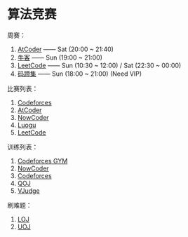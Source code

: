 # 算法竞赛


周赛：

1. [AtCoder](https://atcoder.jp/contests/) —— Sat (20:00 ~ 21:40)
2. [牛客](https://ac.nowcoder.com/acm/contest/vip-index) —— Sun (19:00 ~ 21:00)
3. [LeetCode](https://leetcode.cn/contest/) —— Sun (10:30 ~ 12:00) / Sat (22:30 ~ 00:00)
4. [码蹄集](https://www.matiji.net/exam/contest/index) —— Sun (18:00 ~ 21:00) (Need VIP)



比赛列表：

1. [Codeforces](https://codeforces.com/contests) 
2. [AtCoder](https://atcoder.jp/contests/) 
3. [NowCoder](https://ac.nowcoder.com/acm/contest/vip-index)
4. [Luogu](https://www.luogu.com.cn/contest/list) 
5. [LeetCode](https://leetcode.cn/contest/)


训练列表：

1. [Codeforces GYM](https://codeforces.com/gyms) 
2. [NowCoder](https://ac.nowcoder.com/acm/contest/vip-index) 
3. [Codeforces](https://codeforces.com/blog/entry/135252)
4. [QOJ](https://qoj.ac/) 
5. [VJudge](https://vjudge.net/contest) 


刷难题：
1. [LOJ](https://loj.ac/) 
2. [UOJ](https://uoj.ac/)
